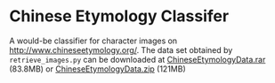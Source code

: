 Chinese Etymology Classifer
=================

A would-be classifier for character images on http://www.chineseetymology.org/.
The data set obtained by `retrieve_images.py` can be downloaded at [ChineseEtymologyData.rar](https://dl.dropboxusercontent.com/u/1335302/ChineseEtymologyData.rar) (83.8MB) or [ChineseEtymologyData.zip](https://dl.dropboxusercontent.com/u/1335302/ChineseEtymologyData.zip) (121MB)
